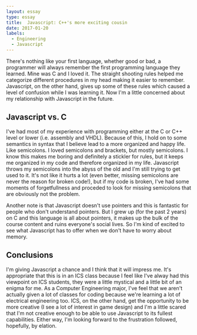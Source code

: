 ```yaml
---
layout: essay
type: essay
title:  Javascript: C++'s more exciting cousin
date: 2017-01-20
labels:
  - Engineering
  - Javascript
---
```


There's nothing like your first language, whether good or bad, a programmer will always remember the first programming language they learned. Mine was C and I loved it. The straight shooting rules helped me categorize different procedures in my head making it easier to remember. Javascript, on the other hand, gives up some of these rules which caused a level of confusion while I was learning it. Now I'm a little concerned about my relationship with Javascript in the future.

## Javascript vs. C
I've had most of my experience with programming either at the C or C++ level or lower (i.e. assembly and VHDL). Because of this, I hold on to some semantics in syntax that I believe lead to a more organized and happy life. Like semicolons. I loved semicolons and brackets, but mostly semicolons. I know this makes me boring and definitely a stickler for rules, but it keeps me organized in my code and therefore organized in my life. Javascript throws my semicolons into the abyss of the old and I'm still trying to get used to it. It's not like it hurts a lot (even better, missing semicolons are never the reason for broken code!), but if my code is broken, I've had some moments of forgetfullness and proceded to look for missing semicolons that are obviously not the problem.

Another note is that Javascript doesn't use pointers and this is fantastic for people who don't understand pointers. But I grew up (for the past 2 years) on C and this language is all about pointers, it makes up the bulk of the course content and ruins everyone's social lives. So I'm kind of excited to see what Javascript has to offer when we don't have to worry about memory.


## Conclusions
I'm giving Javascript a chance and I think that it will impress me. It's appropriate that this is in an ICS class because I feel like I've alway had this viewpoint on ICS students, they were a little mystical and a little bit of an enigma for me. As a Computer Engineering major, I've feel that we aren't actually given a lot of classes for coding because we're learning a lot of electrical engineering too. ICS, on the other hand, get the opportunity to be more creative (I see a lot of interest in game design) and I'm a little scared that I'm not creative enough to be able to use Javascript to its fullest capabilities. Either way, I'm looking forward to the frustration followed, hopefully, by elation.
